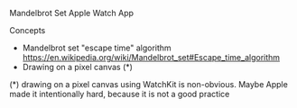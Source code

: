 Mandelbrot Set Apple Watch App

Concepts
* Mandelbrot set "escape time" algorithm https://en.wikipedia.org/wiki/Mandelbrot_set#Escape_time_algorithm
* Drawing on a pixel canvas (*)

(*) drawing on a pixel canvas using WatchKit is non-obvious. Maybe Apple made it intentionally hard, because it is not a good practice
